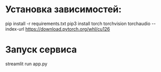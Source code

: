 # Установка зависимостей:
pip install -r requirements.txt
pip3 install torch torchvision torchaudio --index-url https://download.pytorch.org/whl/cu126

# Запуск сервиса
streamlit run app.py
